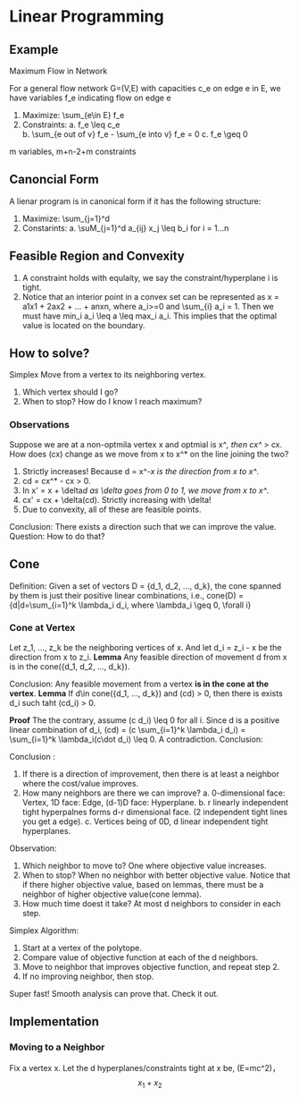 <script type="text/javascript" src="http://cdn.mathjax.org/mathjax/latest/MathJax.js?config=default"></script>

# Linear Programming

## Example
Maximum Flow in Network

For a general flow network G=(V,E) with capacities c_e on edge e in E, we have variables f_e indicating flow on edge e

1. Maximize: \sum_{e\in E} f_e
2. Constraints:
  a. f_e \leq c_e  
  b. \sum_{e out of v} f_e - \sum_{e into v} f_e = 0
  c. f_e \geq 0

m variables, m+n-2+m constraints

## Canoncial Form
A lienar program is in canonical form if it has the following structure:

1. Maximize: \sum_{j=1}^d 
2. Constarints:
  a. \suM_{j=1}^d a_{ij} x_j \leq b_i for i = 1...n
  

## Feasible Region and Convexity 
1. A constraint holds with equlaity, we say the constraint/hyperplane i is tight. 
2. Notice that an interior point in a convex set can be represented as x = a1x1 + 2ax2 + ... + anxn, where a_i>=0 and \sum_{i} a_i = 1. Then we must have min_i a_i \leq a \leq max_i a_i. This implies that the optimal value is located on the boundary.

## How to solve?
Simplex 
Move from a vertex to its neighboring vertex. 

1. Which vertex should I go? 
2. When to stop? How do I know I reach maximum?

### Observations 
Suppose we are at a non-optmila vertex x and optmial is x^*, then cx^* > cx. 
How does (cx) change as we move from x to x^* on the line joining the two?

1. Strictly increases! Because d = x^*-x is the direction from x to x^*.
2. cd = cx^* - cx > 0.
3. In x' = x + \delta*d as \delta goes from 0 to 1, we move from x to x^*.
4. cx' = cx + \delta(cd). Strictly increasing with \delta! 
5. Due to convexity, all of these are feasible points. 

Conclusion: There exists a direction such that we can improve the value. 
Question: How to do that? 

## Cone
Definition:
Given a set of vectors D = {d_1, d_2, ..., d_k}, the cone spanned by them is just their positive linear combinations, i.e.,
cone(D) = {d|d=\sum_{i=1}^k \lambda_i d_i, where \lambda_i \geq 0, \forall i} 

### Cone at Vertex 
Let z_1, ..., z_k be the neighboring vertices of x. And let d_i = z_i - x be the direction from x to z_i. 
__Lemma__ 
Any feasible direction of movement d from x is in the cone({d_1, d_2, ..., d_k}). 

Conclusion: Any feasible movement from a vertex __is in the cone at the vertex__. 
__Lemma__
If d\in cone({d_1, ..., d_k}) and (cd) > 0, then there is exists d_i such taht (cd_i) > 0. 

__Proof__
The the contrary, assume (c d_i) \leq 0 for all i. Since d is a positive linear combination of d_i, (cd) = (c \sum_{i=1}^k \lambda_i d_i) = \sum_{i=1}^k \lambda_i(c\dot d_i) \leq 0. A contradiction. 
Conclusion: 

Conclusion : 

1. If there is a direction of improvement, then there is at least a neighbor where the cost/value improves.
2. How many neighbors are there we can improve? 
  a. 0-dimensional face: Vertex, 1D face: Edge, (d-1)D face: Hyperplane.
  b. r linearly independent tight hyperpalnes forms d-r dimensional face. (2 independent tight lines you get a edge). 
  c. Vertices being of 0D, d linear independent tight hyperplanes. 


Observation:

1. Which neighbor to move to? One where objective value increases.
2. When to stop? When no neighbor with better objective value. Notice that if there higher objective value, based on lemmas, there must be a neighbor of higher objective value(cone lemma).
3. How much time doest it take? At most d neighbors to consider in each step.

Simplex Algorithm:

1. Start at a vertex of the polytope.
2. Compare value of objective function at each of the d neighbors.
3. Move to neighbor that improves objective function, and repeat step 2.
4. If no improving neighbor, then stop. 

Super fast! Smooth analysis can prove that. Check it out. 

## Implementation
### Moving to a Neighbor
Fix a vertex x. Let the d hyperplanes/constraints tight at x be,
(E=mc^2)，
$$x_1 + x_2$$





